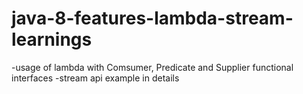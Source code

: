 # java-8-features-lambda-stream-learnings

-usage of lambda with Comsumer, Predicate and Supplier functional interfaces
-stream api example in details
